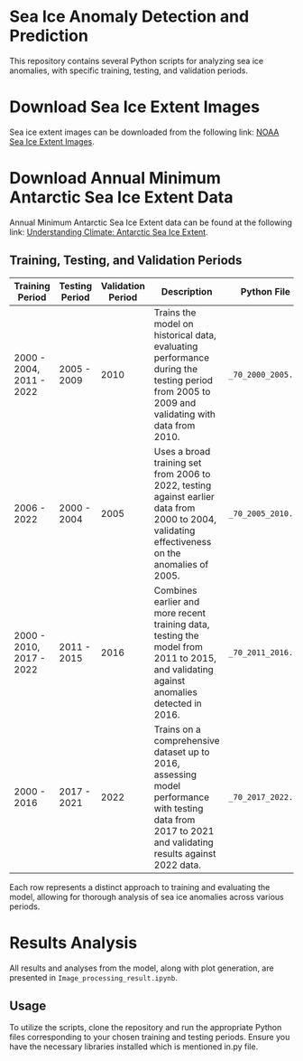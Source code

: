 # Sea Ice Anomaly Detection and Prediction

This repository contains several Python scripts for analyzing sea ice anomalies, with specific training, testing, and validation periods.

# Download Sea Ice Extent Images

Sea ice extent images can be downloaded from the following link: [NOAA Sea Ice Extent Images](https://noaadata.apps.nsidc.org/NOAA/G02135/south/daily/images/).

# Download Annual Minimum Antarctic Sea Ice Extent Data

Annual Minimum Antarctic Sea Ice Extent data can be found at the following link: [Understanding Climate: Antarctic Sea Ice Extent](https://www.climate.gov/news-features/understanding-climate/understanding-climate-antarctic-sea-ice-extent).


## Training, Testing, and Validation Periods

| **Training Period**         | **Testing Period** | **Validation Period** | **Description**                                                                                         | **Python File**              |
|-----------------------------|--------------------|------------------------|---------------------------------------------------------------------------------------------------------|-------------------------------|
| 2000 - 2004, 2011 - 2022    | 2005 - 2009        | 2010                   | Trains the model on historical data, evaluating performance during the testing period from 2005 to 2009 and validating with data from 2010. | `_70_2000_2005.py`           |
| 2006 - 2022                 | 2000 - 2004        | 2005                   | Uses a broad training set from 2006 to 2022, testing against earlier data from 2000 to 2004, validating effectiveness on the anomalies of 2005.  | `_70_2005_2010.py`           |
| 2000 - 2010, 2017 - 2022    | 2011 - 2015        | 2016                   | Combines earlier and more recent training data, testing the model from 2011 to 2015, and validating against anomalies detected in 2016.          | `_70_2011_2016.py`           |
| 2000 - 2016                 | 2017 - 2021        | 2022                   | Trains on a comprehensive dataset up to 2016, assessing model performance with testing data from 2017 to 2021 and validating results against 2022 data. | `_70_2017_2022.py`           |

Each row represents a distinct approach to training and evaluating the model, allowing for thorough analysis of sea ice anomalies across various periods. 

# Results Analysis

All results and analyses from the model, along with plot generation, are presented in `Image_processing_result.ipynb`.



## Usage

To utilize the scripts, clone the repository and run the appropriate Python files corresponding to your chosen training and testing periods. Ensure you have the necessary libraries installed which is mentioned in.py file.
